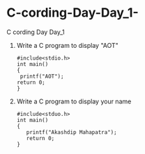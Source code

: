 # C-cording-Day-Day_1-
C cording Day Day_1 
1) Write a C program to display "AOT"

       #include<stdio.h>
       int main()
       {
        printf("AOT");
       return 0;
       }
     
2) Write a C program to display your name
 
       #include<stduo.h>
       int main()
       {
          printf("Akashdip Mahapatra");
          return 0;
       }
